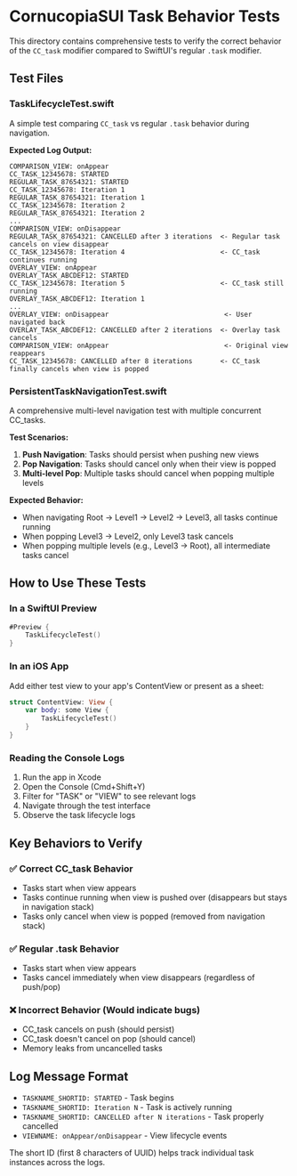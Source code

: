 # CornucopiaSUI Task Behavior Tests

This directory contains comprehensive tests to verify the correct behavior of the `CC_task` modifier compared to SwiftUI's regular `.task` modifier.

## Test Files

### TaskLifecycleTest.swift
A simple test comparing `CC_task` vs regular `.task` behavior during navigation.

**Expected Log Output:**
```
COMPARISON_VIEW: onAppear
CC_TASK_12345678: STARTED
REGULAR_TASK_87654321: STARTED
CC_TASK_12345678: Iteration 1
REGULAR_TASK_87654321: Iteration 1
CC_TASK_12345678: Iteration 2
REGULAR_TASK_87654321: Iteration 2
...
COMPARISON_VIEW: onDisappear
REGULAR_TASK_87654321: CANCELLED after 3 iterations  <- Regular task cancels on view disappear
CC_TASK_12345678: Iteration 4                        <- CC_task continues running
OVERLAY_VIEW: onAppear
OVERLAY_TASK_ABCDEF12: STARTED
CC_TASK_12345678: Iteration 5                        <- CC_task still running
OVERLAY_TASK_ABCDEF12: Iteration 1
...
OVERLAY_VIEW: onDisappear                             <- User navigated back
OVERLAY_TASK_ABCDEF12: CANCELLED after 2 iterations  <- Overlay task cancels
COMPARISON_VIEW: onAppear                             <- Original view reappears
CC_TASK_12345678: CANCELLED after 8 iterations       <- CC_task finally cancels when view is popped
```

### PersistentTaskNavigationTest.swift
A comprehensive multi-level navigation test with multiple concurrent CC_tasks.

**Test Scenarios:**
1. **Push Navigation**: Tasks should persist when pushing new views
2. **Pop Navigation**: Tasks should cancel only when their view is popped
3. **Multi-level Pop**: Multiple tasks should cancel when popping multiple levels

**Expected Behavior:**
- When navigating Root → Level1 → Level2 → Level3, all tasks continue running
- When popping Level3 → Level2, only Level3 task cancels
- When popping multiple levels (e.g., Level3 → Root), all intermediate tasks cancel

## How to Use These Tests

### In a SwiftUI Preview
```swift
#Preview {
    TaskLifecycleTest()
}
```

### In an iOS App
Add either test view to your app's ContentView or present as a sheet:
```swift
struct ContentView: View {
    var body: some View {
        TaskLifecycleTest()
    }
}
```

### Reading the Console Logs
1. Run the app in Xcode
2. Open the Console (Cmd+Shift+Y)  
3. Filter for "TASK" or "VIEW" to see relevant logs
4. Navigate through the test interface
5. Observe the task lifecycle logs

## Key Behaviors to Verify

### ✅ Correct CC_task Behavior
- Tasks start when view appears
- Tasks continue running when view is pushed over (disappears but stays in navigation stack)
- Tasks only cancel when view is popped (removed from navigation stack)

### ✅ Regular .task Behavior
- Tasks start when view appears
- Tasks cancel immediately when view disappears (regardless of push/pop)

### ❌ Incorrect Behavior (Would indicate bugs)
- CC_task cancels on push (should persist)
- CC_task doesn't cancel on pop (should cancel)
- Memory leaks from uncancelled tasks

## Log Message Format
- `TASKNAME_SHORTID: STARTED` - Task begins
- `TASKNAME_SHORTID: Iteration N` - Task is actively running
- `TASKNAME_SHORTID: CANCELLED after N iterations` - Task properly cancelled
- `VIEWNAME: onAppear/onDisappear` - View lifecycle events

The short ID (first 8 characters of UUID) helps track individual task instances across the logs.